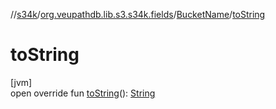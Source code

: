 //[s34k](../../../index.md)/[org.veupathdb.lib.s3.s34k.fields](../index.md)/[BucketName](index.md)/[toString](to-string.md)

# toString

[jvm]\
open override fun [toString](to-string.md)(): [String](https://kotlinlang.org/api/latest/jvm/stdlib/kotlin/-string/index.html)
